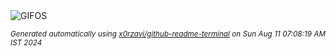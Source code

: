 <div align="justify">
<picture>
    <source media="(prefers-color-scheme: dark)" srcset="https://i.ibb.co/0J1ChbY/output-gif.gif">
    <source media="(prefers-color-scheme: light)" srcset="https://i.ibb.co/0J1ChbY/output-gif.gif">
    <img alt="GIFOS" src="https://i.ibb.co/0J1ChbY/output-gif.gif">
</picture>

<sub><i>Generated automatically using [x0rzavi/github-readme-terminal](https://github.com/x0rzavi/github-readme-terminal) on Sun Aug 11 07:08:19 AM IST 2024</i></sub>

<!-- <details>
<summary>More details</summary>

</details> -->
</div>

<!-- Image deletion URL: https://ibb.co/DKm952w/865427ed173457df78474988d9e40b60 -->